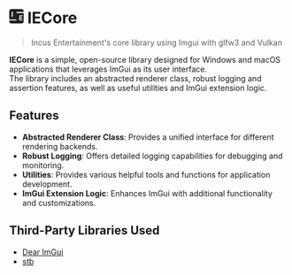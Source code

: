 # <img src="Resources/Logos/IEIcon.png" alt="IE Logo" width="26"> IECore
>Incus Entertainment's core library using Imgui with glfw3 and Vulkan

**IECore** is a simple, open-source library designed for Windows and macOS applications that leverages ImGui as its user interface.  
The library includes an abstracted renderer class, robust logging and assertion features, as well as useful utilities and ImGui extension logic.  

## Features
- **Abstracted Renderer Class**: Provides a unified interface for different rendering backends.
- **Robust Logging**: Offers detailed logging capabilities for debugging and monitoring.
- **Utilities**: Provides various helpful tools and functions for application development.
- **ImGui Extension Logic**: Enhances ImGui with additional functionality and customizations.

## Third-Party Libraries Used
- [Dear ImGui](https://github.com/ocornut/imgui)
- [stb](https://github.com/nothings/stb)
